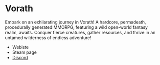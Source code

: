 # Vorath

Embark on an exhilarating journey in Vorath! A hardcore, permadeath, procedurally generated MMORPG, featuring a wild open-world fantasy realm, awaits. Conquer fierce creatures, gather resources, and thrive in an untamed wilderness of endless adventure!

-   Webiste
-   Steam page
-   [Discord](https://discord.gg/zCqDsgSjeg)
